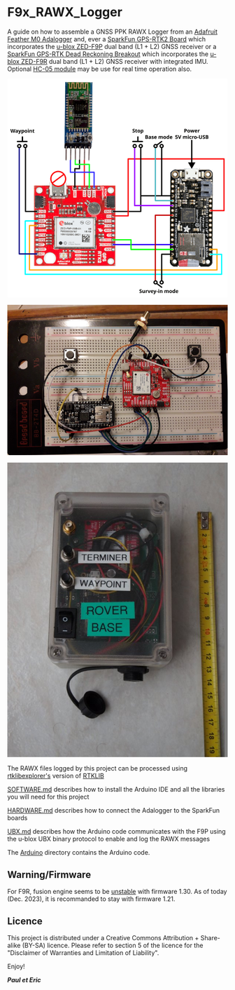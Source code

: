 # F9x_RAWX_Logger


A guide on how to assemble a GNSS PPK RAWX Logger from an [Adafruit Feather M0 Adalogger](https://www.adafruit.com/product/2796)
and, ever a [SparkFun GPS-RTK2 Board](https://www.sparkfun.com/products/15136) which incorporates the [u-blox ZED-F9P](https://www.u-blox.com/en/product/zed-f9p-module)
dual band (L1 + L2) GNSS receiver or a [SparkFun GPS-RTK Dead Reckoning Breakout](https://www.sparkfun.com/products/16344) which incorporates the [u-blox ZED-F9R](https://www.u-blox.com/en/product/zed-f9r-module)
dual band (L1 + L2) GNSS receiver with integrated IMU. Optional [HC-05 module](https://www.amazon.fr/DSD-TECH-HC-05-Pass-through-Communication/dp/B01G9KSAF6) may be use for real time operation also.

![Connections](img/F9P_logger_connections.png)

![RAWX_Logger](img/gnss_logger_board.jpg)

![RAWX_Logger](img/F9P_logger_box.jpg)

The RAWX files logged by this project can be processed using [rtklibexplorer's](https://rtklibexplorer.wordpress.com/)
version of [RTKLIB](http://rtkexplorer.com/downloads/rtklib-code/)

[SOFTWARE.md](SOFTWARE.md) describes how to install the Arduino IDE and
all the libraries you will need for this project

[HARDWARE.md](HARDWARE.md) describes how to connect the Adalogger to the
SparkFun boards

[UBX.md](UBX.md) describes how the Arduino code communicates with
the F9P using the u-blox UBX binary protocol to enable and log the RAWX messages

The [Arduino](Arduino) directory contains the Arduino code.

## Warning/Firmware

For F9R, fusion engine seems to be [unstable](https://portal.u-blox.com/s/question/0D52p0000DWg93fCQB/zed-f9r-stops-after-fusion-happens) with firmware 1.30. As of today (Dec. 2023), it is recommanded to stay with firmware 1.21.

## Licence

This project is distributed under a Creative Commons Attribution + Share-alike (BY-SA) licence.
Please refer to section 5 of the licence for the "Disclaimer of Warranties and Limitation of Liability".

Enjoy!

**_Paul et Eric_**



